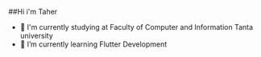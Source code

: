 ##Hi i'm Taher

- 🔭 I'm currently studying at Faculty of Computer and Information Tanta university
- 🌱 I’m currently learning Flutter Development

